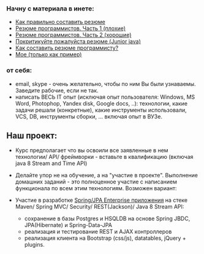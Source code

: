 ### Начну с материала в инете:
-  <a href="http://enjoy-job.ru/trudoustroistvo/kak-pravilno-sostavit-rezume/">Как правильно составить резюме</a>
-  <a href="http://habrahabr.ru/post/184332/">Резюме программистов. Часть 1 (плохие)</a>
-  <a href="http://habrahabr.ru/post/184372/">Резюме программистов. Часть 2 (хорошие)</a>
-  <a href="http://dou.ua/forums/topic/8806/">Покритикуйте пожалуйста резюме (Junior java)</a>
-  <a href="http://www.luxoft-personnel.ru/press/articles/resume/">Как составить резюме программисту?</a>
-  <a href="http://gkislin.ru/ru/cv.html">Мое (только как пример)</a>

### от себя:
-  email, skype - очень желательно, чтобы по ним Вы были узнаваемы. Заведите рабочие, если не так.
-  написать ВЕСЬ IT опыт (исключая опыт пользователя: Windows, MS Word, Photophop, Yandex disk, Google docs, ..): технологии, какие задачи решали (конкретные), какие инструменты использовали, VCS, DB, инструменты сборки, ... включая опыт в ВУЗе.

## Наш проект:
- Курс предполагает что вы освоили все заявленные в нем технологии/ API/ фреймворки - вставьте в квалификацию (включая java 8 Stream and Time API)
- Делайте упор не на обучение, а на "участие в проекте". Выполнение домашних заданий - это полноценное участие с написанием функционала по всем этим технологиям. Возможен вариант: 

- Участие в разработке <a href="https://github.com/JavaOPs/topjava/blob/master/description.md">Spring/JPA Enterprise приложения</a> на стеке Maven/ Spring MVC/ Security/ REST(Jackson)/ Java 8 Stream API:
  -  сохранение в базы Postgres и HSQLDB на основе Spring JBDC, JPA(Hibernate) и Spring-Data-JPA
  -  реализация и тестирование REST и AJAX контроллеров
  -  реализация клиента на Bootstrap (css/js), datatables, jQuery + plugins.

